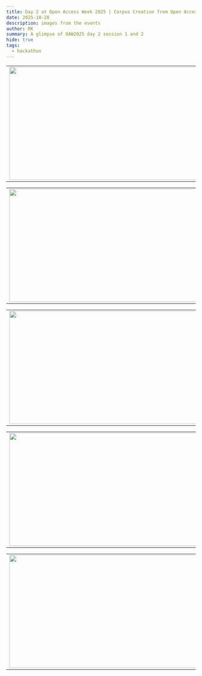 ```yaml
---
title: Day 2 at Open Access Week 2025 | Corpus Creation from Open Access Repository
date: 2025-10-28
description: images from the events 
author: RK
summary: A glimpse of OAW2025 day 2 session 1 and 2
hide: true
tags:
  - hackathon
---
```


<table>
<tr>
<td><img src='{{ "/static/img/events_all/Oct24_p1.jpg" | url }}' width="500" height="300"></td>
<td><img src='{{ "/static/img/events_all/Oct24_p2.jpg" | url }}' width="500" height="300"></td>
</tr>   
</table>

<table>
<tr>
<td><img src='{{ "/static/img/events_all/Oct24_p3.jpg" | url }}' width="500" height="300"></td>
<td><img src='{{ "/static/img/events_all/Oct24_p4.jpg" | url }}' width="500" height="300"></td>
</tr>   
</table>

<table>
<tr>
<td><img src='{{ "/static/img/events_all/Oct24_p6.jpg" | url }}' width="500" height="300"></td>
<td><img src='{{ "/static/img/events_all/Oct24_p7.jpg" | url }}' width="500" height="300"></td>
</tr>   
</table>

<table>
<tr>
<td><img src='{{ "/static/img/events_all/Oct24_p8.jpg" | url }}' width="500" height="300"></td>
<td><img src='{{ "/static/img/events_all/Oct24_p9.jpg" | url }}' width="500" height="300"></td>
</tr>   
</table>

<table>
<tr>
<td><img src='{{ "/static/img/events_all/Oct24_p10.jpg" | url }}' width="500" height="300"></td>
<td><img src='{{ "/static/img/events_all/Oct24_p11.jpg" | url }}' width="500" height="300"></td>
</tr>   
</table>